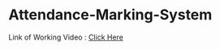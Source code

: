 # Attendance-Marking-System

Link of Working Video : [Click Here](https://drive.google.com/file/d/19GaU37wZjtF_a56W244dv2XtVxHqBKIl/view?usp=sharing)
